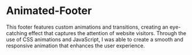 # Animated-Footer
 This footer features custom animations and transitions, creating an eye-catching effect that captures the attention of website visitors. Through the use of CSS animations and JavaScript, I was able to create a smooth and responsive animation that enhances the user experience.

